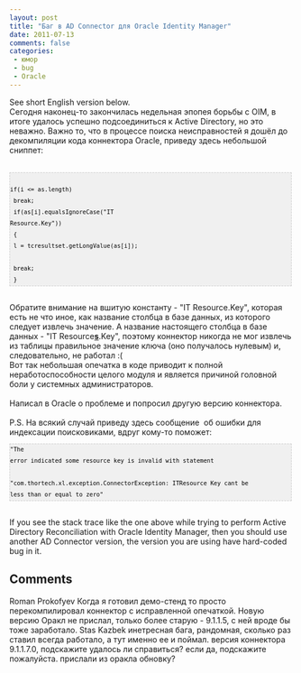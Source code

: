 ```yaml
---
layout: post
title: "Баг в AD Connector для Oracle Identity Manager"
date: 2011-07-13
comments: false
categories:
 - юмор
 - bug
 - Oracle
---
```



See short English version below.<br />Сегодня наконец-то закончилась недельная эпопея борьбы с OIM, в итоге удалось успешно подсоединиться к Active Directory, но это неважно. Важно то, что в процессе поиска неисправностей я дошёл до декомпиляции кода коннектора Oracle, приведу здесь небольшой сниппет:<br /><br /><pre style="background-image: URL(http://2.bp.blogspot.com/_z5ltvMQPaa8/SjJXr_U2YBI/AAAAAAAAAAM/46OqEP32CJ8/s320/codebg.gif); background: #f0f0f0; border: 1px dashed #CCCCCC; color: black; font-family: arial; font-size: 12px; height: auto; line-height: 20px; overflow: auto; padding: 0px; text-align: left; width: 99%;"><code style="color: black; word-wrap: normal;">   if(i &lt;= as.length)  <br />     break;  <br />   if(as[i].equalsIgnoreCase("IT Resource.Key"))  <br />   {  <br />     l = tcresultset.getLongValue(as[i]);  <br />     break;  <br />   }  <br /></code></pre><br />Обратите внимание на вшитую константу - "IT Resource.Key", которая есть не что иное, как название столбца в базе данных, из которого следует извлечь значение. А название настоящего столбца в базе данных - "IT Resource<u><b>s</b></u>.Key", поэтому коннектор никогда не мог извлечь из таблицы правильное значение ключа (оно получалось нулевым) и, следовательно, не работал :(<br />Вот так небольшая опечатка в коде приводит к полной неработоспособности целого модуля и является причиной головной боли у системных администраторов.<br /><br />Написал в Oracle о проблеме и попросил другую версию коннектора.<br /><br />P.S. На всякий случай приведу здесь сообщение&nbsp; об ошибки для индексации поисковиками, вдруг кому-то поможет:<br /><pre style="background-image: URL(http://2.bp.blogspot.com/_z5ltvMQPaa8/SjJXr_U2YBI/AAAAAAAAAAM/46OqEP32CJ8/s320/codebg.gif); background: #f0f0f0; border: 1px dashed #CCCCCC; color: black; font-family: arial; font-size: 12px; height: auto; line-height: 20px; overflow: auto; padding: 0px; text-align: left; width: 99%;"><code style="color: black; word-wrap: normal;">"The error indicated some resource key is invalid  with  statement<br />  "com.thortech.xl.exception.ConnectorException: ITResource Key cant be less than or equal to zero"<br /></code></pre><br />If you see the stack trace like the one above while trying to perform Active Directory Reconciliation with Oracle Identity Manager, then you should use another AD Connector version, the version you are using have hard-coded bug in it.<h2>Comments</h2>


Roman Prokofyev
Когда я готовил демо-стенд то просто перекомпилировал коннектор с исправленной опечаткой. Новую версию Оракл не прислал, только более старую - 9.1.1.5, с ней вроде бы тоже заработало.
Stas Kazbek
инетресная бага, рандомная, сколько раз ставил всегда работало, а тут именно ее и поймал. версия коннектора 9.1.1.7.0, подскажите удалось ли справиться? если да, подскажите пожалуйста. прислали из оракла обновку?
